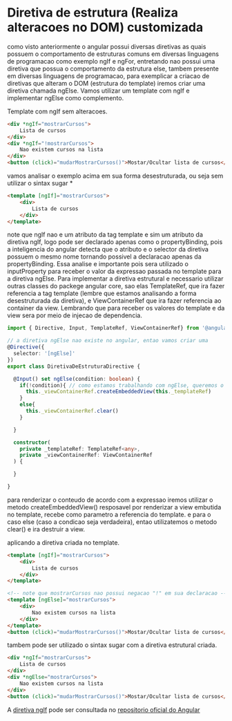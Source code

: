 # Diretiva de estrutura (Realiza alteracoes no DOM) customizada

como visto anteriormente o angular possui diversas diretivas as quais possuem o comportamento de estruturas comuns em diversas linguagens de programacao como exemplo ngIf e ngFor, entretando nao possui uma diretiva que possua o comportamento da estrutura else, tambem presente em diversas linguagens de programacao, para exemplicar a criacao de diretivas que alteram o DOM (estrutura do template) iremos criar uma diretiva chamada ngElse. Vamos utilizar um template com ngIf e implementar ngElse como complemento.

Template com ngIf sem alteracoes.
```HTML
<div *ngIf="mostrarCursos">
    Lista de cursos
</div>
<div *ngIf="!mostrarCursos">
    Nao existem cursos na lista
</div>
<button (click)="mudarMostrarCursos()">Mostar/Ocultar lista de cursos</button>
```
vamos analisar o exemplo acima em sua forma desestruturada, ou seja sem utilizar o sintax sugar *

```HTML
<template [ngIf]="mostrarCursos">
    <div>
        Lista de cursos
    </div>
</template>
```
note que ngIf nao e um atributo da tag template e sim um atributo da diretiva ngIf, logo pode ser declarado apenas como o propertyBinding, pois a inteligencia do angular detecta que o atributo e o selector da diretiva possuem o mesmo nome tornando possivel a declaracao apenas da propertyBinding. Essa analise e importante pois sera utilizado o inputProperty para receber o valor da expressao passada no template para a diretiva ngElse. Para implementar a diretiva estrutural e necessario utilizar outras classes do packege angular core, sao elas TemplateRef, que ira fazer referencia a tag template (lembre que estamos analisando a forma desestruturada da diretiva), e ViewContainerRef que ira fazer referencia ao container da view. Lembrando que para receber os valores do template e da view sera por meio de injecao de dependencia.

```typescript
import { Directive, Input, TemplateRef, ViewContainerRef} from '@angular/core';

// a diretiva ngElse nao existe no angular, entao vamos criar uma
@Directive({
  selector: '[ngElse]'
})
export class DiretivaDeEstruturaDirective {

  @Input() set ngElse(condition: boolean) {
    if(!condition){ // como estamos trabalhando com ngElse, queremos o caso em que a condicao e negada
      this._viewContainerRef.createEmbeddedView(this._templateRef)
    }
    else{
      this._viewContainerRef.clear()
    }

  }

  constructor(
    private _templateRef: TemplateRef<any>, 
    private _viewContainerRef: ViewContainerRef
  ) { 

  }

}
```
para renderizar o conteudo de acordo com a expressao iremos utilizar o metodo createEmbeddedView() resposavel por renderizar a view embutida no template, recebe como parametro a referencia do template. e para o caso else (caso a condicao seja verdadeira), entao utilizatemos o metodo clear() e ira destruir a view.

aplicando a diretiva criada no template.

```HTML
<template [ngIf]="mostrarCursos">
    <div>
        Lista de cursos
    </div>
</template>

<!-- note que mostrarCursos nao possui negacao "!" em sua declaracao -->
<template [ngElse]="mostrarCursos">
    <div>
        Nao existem cursos na lista
    </div>
</template>
<button (click)="mudarMostrarCursos()">Mostar/Ocultar lista de cursos</button>
```

tambem pode ser utilizado o sintax sugar com a diretiva estrutural criada.

```HTML
<div *ngIf="mostrarCursos">
    Lista de cursos
</div>
<div *ngElse="mostrarCursos">
    Nao existem cursos na lista
</div>
<button (click)="mudarMostrarCursos()">Mostar/Ocultar lista de cursos</button>
```
A [diretiva ngIf](https://github.com/angular/angular/blob/master/packages/common/src/directives/ng_if.ts) pode ser consultada no [repositorio oficial do Angular](https://github.com/angular)

